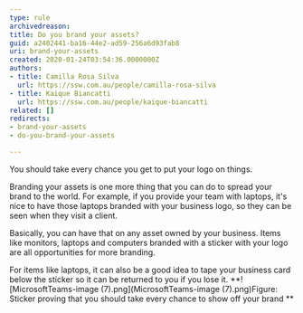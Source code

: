 ```yaml
---
type: rule
archivedreason: 
title: Do you brand your assets?
guid: a2402441-ba16-44e2-ad59-256a6d93fab8
uri: brand-your-assets
created: 2020-01-24T03:54:36.0000000Z
authors:
- title: Camilla Rosa Silva
  url: https://ssw.com.au/people/camilla-rosa-silva
- title: Kaique Biancatti
  url: https://ssw.com.au/people/kaique-biancatti
related: []
redirects:
- brand-your-assets
- do-you-brand-your-assets

---
```


You should take every chance you get to put your logo on things. 




<!--endintro-->

Branding your assets is one more thing that you can do to spread your brand to the world. For example, if you provide your team with laptops, it's nice to have those laptops branded with your business logo, so they can be seen when they visit a client.

Basically, you can have that on any asset owned by your business. Items like monitors, laptops and computers branded with a sticker with your logo are all opportunities for more branding.

For items like laptops, it can also be a good idea to tape your business card below the sticker so it can be returned to you if you lose it.
 **![MicrosoftTeams-image (7).png](MicrosoftTeams-image (7).png)Figure: Sticker proving that you should take every chance to show off your brand
**

